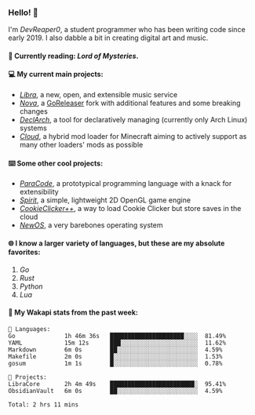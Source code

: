 ### Hello! 👋

I'm _DevReaper0_, a student programmer who has been writing code since early 2019. I also dabble a bit in creating digital art and music.

#### 📖 Currently reading: *Lord of Mysteries*.

#### 💻 My current main projects:

-   _[Libra](https://github.com/LibraMusic)_, a new, open, and extensible music service
-   _[Nova](https://github.com/LibraMusic/Nova)_, a [GoReleaser](https://github.com/goreleaser/goreleaser) fork with additional features and some breaking changes
-   _[DeclArch](https://github.com/DevReaper0/declarch)_, a tool for declaratively managing (currently only Arch Linux) systems
-   _[Cloud](https://github.com/CloudLoaderMC/CloudLoader)_, a hybrid mod loader for Minecraft aiming to actively support as many other loaders' mods as possible

#### ⌨️ Some other cool projects:

-   _[ParaCode](https://github.com/ParaCodeLang/ParaCode)_, a prototypical programming language with a knack for extensibility
-   _[Spirit](https://gitlab.com/DevReaper0/SpiritEngine)_, a simple, lightweight 2D OpenGL game engine
-   _[CookieClicker++](https://github.com/DevReaper0/CookieClickerPlusPlus)_, a way to load Cookie Clicker but store saves in the cloud
-   _[NewOS](https://github.com/DevReaper0/NewOS)_, a very barebones operating system

#### 🌐 I know a larger variety of languages, but these are my absolute favorites:

1. _Go_
2. _Rust_
3. _Python_
4. _Lua_

#### 📡 My Wakapi stats from the past week:

```text
💾 Languages:
Go              1h 46m 36s   █████████████████████░░░░  81.49%
YAML            15m 12s      ███░░░░░░░░░░░░░░░░░░░░░░  11.62%
Markdown        6m 0s        ██░░░░░░░░░░░░░░░░░░░░░░░  4.59%
Makefile        2m 0s        █░░░░░░░░░░░░░░░░░░░░░░░░  1.53%
gosum           1m 1s        █░░░░░░░░░░░░░░░░░░░░░░░░  0.78%

💼 Projects:
LibraCore       2h 4m 49s    ████████████████████████░  95.41%
ObsidianVault   6m 0s        ██░░░░░░░░░░░░░░░░░░░░░░░  4.59%

Total: 2 hrs 11 mins
```
